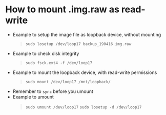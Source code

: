 # How to mount .img.raw as read-write

- Example to setup the image file as loopback device, without mounting
   > `sudo losetup /dev/loop17 backup_190416.img.raw`
- Example to check disk integrity
   > `sudo fsck.ext4 -f /dev/loop17`
- Example to mount the loopback device, with read-write permissions
   > `sudo mount /dev/loop17 /mnt/loopback/`
- Remember to `sync` before you umount
- Example to umount
   > `sudo umount /dev/loop17`
   > `sudo losetup -d /dev/loop17`